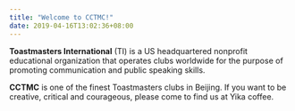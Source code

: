 ```yaml
---
title: "Welcome to CCTMC!"
date: 2019-04-16T13:02:36+08:00
---
```


**Toastmasters International** (TI) is a US headquartered nonprofit educational organization that operates clubs worldwide for the purpose of promoting communication and public speaking skills.

**CCTMC** is one of the finest Toastmasters clubs in Beijing. If you want to be creative, critical and courageous, please come to find us at Yika coffee.